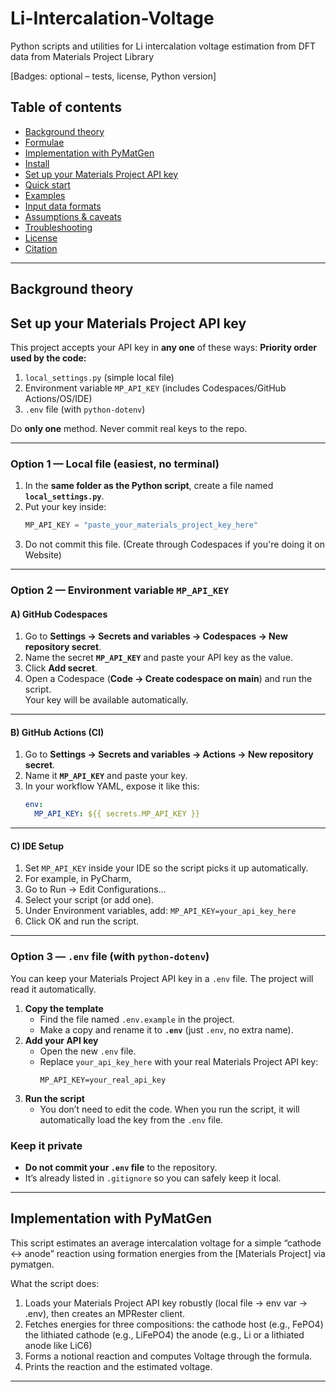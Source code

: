 # Li-Intercalation-Voltage
Python scripts and utilities for Li intercalation voltage estimation from DFT data from Materials Project Library

[Badges: optional – tests, license, Python version]

## Table of contents
- [Background theory](#background-theory)
- [Formulae](#formulae)
- [Implementation with PyMatGen](#implementation-with-pymatgen)
- [Install](#install)
- [Set up your Materials Project API key](#set-up-your-materials-project-api-key)
- [Quick start](#quick-start)
- [Examples](#examples)
- [Input data formats](#input-data-formats)
- [Assumptions & caveats](#assumptions--caveats)
- [Troubleshooting](#troubleshooting)
- [License](#license)
- [Citation](#citation)

---

## Background theory

## Set up your Materials Project API key
This project accepts your API key in **any one** of these ways:
**Priority order used by the code:**  
1) `local_settings.py` (simple local file)  
2) Environment variable `MP_API_KEY` (includes Codespaces/GitHub Actions/OS/IDE)  
3) `.env` file (with `python-dotenv`)

 Do **only one** method. Never commit real keys to the repo.

 ---

### Option 1 — Local file (easiest, no terminal)

1. In the **same folder as the Python script**, create a file named **`local_settings.py`**.
2. Put your key inside:
   ```python
   MP_API_KEY = "paste_your_materials_project_key_here"
3. Do not commit this file. (Create through Codespaces if you're doing it on Website)

---

### Option 2 — Environment variable `MP_API_KEY`

#### A) GitHub Codespaces
1. Go to **Settings → Secrets and variables → Codespaces → New repository secret**.
2. Name the secret **`MP_API_KEY`** and paste your API key as the value.
3. Click **Add secret**.
4. Open a Codespace (**Code → Create codespace on main**) and run the script.  
   Your key will be available automatically.

---

#### B) GitHub Actions (CI)
1. Go to **Settings → Secrets and variables → Actions → New repository secret**.
2. Name it **`MP_API_KEY`** and paste your key.
3. In your workflow YAML, expose it like this:
   ```yaml
   env:
     MP_API_KEY: ${{ secrets.MP_API_KEY }}

---

#### C) IDE Setup
1. Set `MP_API_KEY` inside your IDE so the script picks it up automatically.
2. For example, in PyCharm,
3. Go to Run → Edit Configurations…
4. Select your script (or add one).
5. Under Environment variables, add: `MP_API_KEY=your_api_key_here`
6. Click OK and run the script.

---

### Option 3 — `.env` file (with `python-dotenv`)

You can keep your Materials Project API key in a `.env` file. The project will read it automatically.

1. **Copy the template**
   - Find the file named `.env.example` in the project.
   - Make a copy and rename it to **`.env`** (just `.env`, no extra name).
2. **Add your API key**
   - Open the new `.env` file.
   - Replace `your_api_key_here` with your real Materials Project API key:
     ```
     MP_API_KEY=your_real_api_key
     ```
3. **Run the script**
   - You don’t need to edit the code. When you run the script, it will automatically load the key from the `.env` file.

### Keep it private

- **Do not commit your `.env` file** to the repository.  
- It’s already listed in `.gitignore` so you can safely keep it local.

---

## Implementation with PyMatGen
This script estimates an average intercalation voltage for a simple “cathode ↔ anode” reaction using formation energies from the [Materials Project] via pymatgen.

What the script does:
1. Loads your Materials Project API key robustly (local file → env var → .env), then creates an MPRester client.
2. Fetches energies for three compositions:
   the cathode host (e.g., FePO4)
   the lithiated cathode (e.g., LiFePO4)
   the anode (e.g., Li or a lithiated anode like LiC6)
3. Forms a notional reaction and computes Voltage through the formula.
4. Prints the reaction and the estimated voltage.

---





